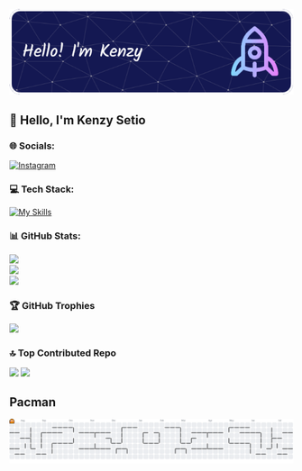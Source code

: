 <!-- ## Hi there 👋 -->

![Kenzy Setio](img/github-header-image.png)

<!--
**Kenzein/Kenzein** is a ✨ _special_ ✨ repository because its `README.md` (this file) appears on your GitHub profile.

<!-- ## Skills
[![My Skills](https://skillicons.dev/icons?i=html,css,js,php,bootstrap,mysql&perline=3)](https://skillicons.dev)

## My Github Stats
![Kenzy's GitHub stats](https://github-readme-stats.vercel.app/api?username=Kenzein&show_icons=true&theme=neon) -->

<!-- GPRM -->

## 💫 Hello, I'm Kenzy Setio

### 🌐 Socials:

[![Instagram](https://img.shields.io/badge/Instagram-%23E4405F.svg?logo=Instagram&logoColor=white)](https://instagram.com/stokzine_)

### 💻 Tech Stack:

[![My Skills](https://skillicons.dev/icons?i=html,css,js,php,mysql,nodejs,git,github&theme=dark)](https://skillicons.dev)

### 📊 GitHub Stats:

![](https://github-readme-stats.vercel.app/api?username=Kenzein&theme=tokyonight&hide_border=false&include_all_commits=false&count_private=false)<br/>
![](https://nirzak-streak-stats.vercel.app/?user=Kenzein&theme=tokyonight&hide_border=false)<br/>
![](https://github-readme-stats.vercel.app/api/top-langs/?username=Kenzein&theme=tokyonight&hide_border=false&include_all_commits=false&count_private=false&layout=compact)

### 🏆 GitHub Trophies

![](https://github-profile-trophy.vercel.app/?username=Kenzein&theme=tokyonight&no-frame=false&no-bg=true&margin-w=4)

### 🔝 Top Contributed Repo

![](https://github-contributor-stats.vercel.app/api?username=Kenzein&limit=5&theme=dark&combine_all_yearly_contributions=true)
[![](https://visitcount.itsvg.in/api?id=Kenzein&icon=5&color=0)](https://visitcount.itsvg.in)

<!-- Proudly created with GPRM ( https://gprm.itsvg.in ) -->

###

<h2 align="left">Pacman</h2>
<picture>
  <source media="(prefers-color-scheme: dark)" srcset="https://raw.githubusercontent.com/Kenzein/Kenzein/output/pacman-contribution-graph-dark.svg">
  <source media="(prefers-color-scheme: light)" srcset="https://raw.githubusercontent.com/Kenzein/Kenzein/output/pacman-contribution-graph.svg">
  <img alt="pacman contribution graph" src="https://raw.githubusercontent.com/Kenzein/Kenzein/output/pacman-contribution-graph.svg">
</picture>

###

